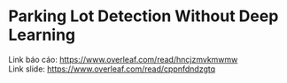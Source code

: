 # Parking Lot Detection Without Deep Learning
Link báo cáo: https://www.overleaf.com/read/hncjzmvkmwmw  
Link slide: https://www.overleaf.com/read/cppnfdndzgtq
